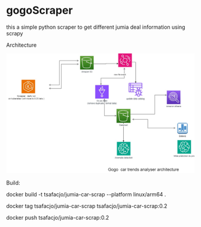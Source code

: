# gogoScraper
this a simple python scraper to get different jumia  deal information using scrapy

Architecture 

![Architecture de gogo car trends ](img/gogo_car_analyzer.jpg "Architecture")


Build:

 docker build -t tsafacjo/jumia-car-scrap --platform linux/arm64 .
 
 docker tag tsafacjo/jumia-car-scrap  tsafacjo/jumia-car-scrap:0.2

 docker push tsafacjo/jumia-car-scrap:0.2   






